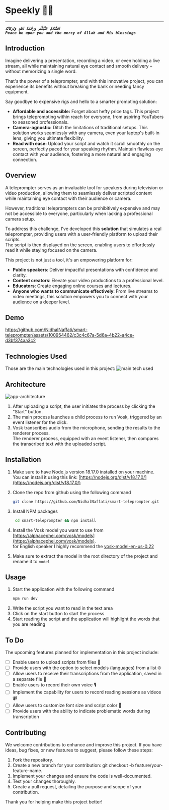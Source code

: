# Speekly 💬🎥

***
**_`السَّلامُ عَلَيْكُم ورَحْمَةُ اللهِ وَبَرَكاتُهُ`_** <br/>
**_`Peace be upon you and the mercy of Allah and His blessings`_** <br/>

## Introduction

Imagine delivering a presentation, recording a video, or even holding a live stream, all while maintaining natural eye
contact and smooth delivery – without memorizing a single word.

That's the power of a teleprompter, and with this
innovative project, you can experience its benefits without breaking the bank or needing fancy equipment.

Say goodbye to expensive rigs and hello to a smarter prompting solution:

* **Affordable and accessible:** Forget about hefty price tags. This project brings teleprompting within reach for
  everyone, from aspiring YouTubers to seasoned professionals.
* **Camera-agnostic:** Ditch the limitations of traditional setups. This solution works seamlessly with any camera, even
  your laptop's built-in lens, giving you ultimate flexibility.
* **Read with ease:** Upload your script and watch it scroll smoothly on the screen, perfectly paced for your speaking
  rhythm. Maintain flawless eye contact with your audience, fostering a more natural and engaging connection.

## Overview

A teleprompter serves as an invaluable tool for speakers during television or video production, allowing them to
seamlessly deliver scripted content while maintaining eye contact with their audience or camera. <br>

However, traditional teleprompters can be prohibitively expensive and may not be accessible to everyone, particularly
when lacking a
professional camera setup. <br>

To address this challenge, I've developed this **solution** that simulates a real teleprompter, providing users
with a user-friendly platform to upload their scripts. <br>
The script is then displayed on the screen, enabling users to effortlessly read it while staying focused on the camera.

This project is not just a tool, it's an empowering platform for:

* **Public speakers**: Deliver impactful presentations with confidence and clarity.
* **Content creators**: Elevate your video productions to a professional level.
* **Educators**: Create engaging online courses and lectures.
* **Anyone who wants to communicate effectively**: From live streams to video meetings, this solution empowers you to
  connect with your audience on a deeper level.

## Demo

https://github.com/NidhalNaffati/smart-teleprompter/assets/100954462/c3c4c67a-5d6a-4b22-a4ce-d3bf374aa3c2



## Technologies Used

Those are the main technologies used in this project:
<img alt="main tech used" src="./docs/smart-telepromter-stuck.png"/>

## Architecture

<img alt="app-architecture" src="./docs/app-architecture.gif"/>

1. After uploading a script, the user initiates the process by clicking the "Start" button.
2. The main process launches a child process to run Vosk, triggered by an event listener for the click.
3. Vosk transcribes audio from the microphone, sending the results to the renderer process. <br>
   The renderer process, equipped with an event listener, then compares the transcribed text with the uploaded script.

## Installation

1. Make sure to have Node.js version 18.17.0 installed on your machine. <br>
   You can install it using this link: [https://nodejs.org/dist/v18.17.0/](https://nodejs.org/dist/v18.17.0/)

2. Clone the repo from github using the following command
   ```sh
   git clone https://github.com/NidhalNaffati/smart-teleprompter.git
   ```
3. Install NPM packages
   ```sh
    cd smart-teleprompter && npm install
    ```
4. Install the Vosk model you want to use
   from [https://alphacephei.com/vosk/models](https://alphacephei.com/vosk/models). <br>
   for English speaker I highly recommend the [vosk-model-en-us-0.22](https://alphacephei.com/vosk/models/vosk-model-en-us-0.22.zip) 
5. Make sure to extract the model in the root directory of the project and rename it to `model`

## Usage

1. Start the application with the following command
   ```sh
   npm run dev
   ```
2. Write the script you want to read in the text area
3. Click on the start button to start the process
4. Start reading the script and the application will highlight the words that you are reading

## To Do

The upcoming features planned for implementation in this project include:

- [ ] Enable users to upload scripts from files 📁
- [ ] Provide users with the option to select models (languages) from a list 🌐
- [ ] Allow users to receive their transcriptions from the application, saved in a separate file 📝
- [ ] Enable users to record their own voice 🎙
- [ ] Implement the capability for users to record reading sessions as videos 📹
- [ ] Allow users to customize font size and script color 🎨
- [ ] Provide users with the ability to indicate problematic words during transcription

## Contributing

We welcome contributions to enhance and improve this project. If you have ideas, bug fixes, or new features to suggest,
please follow these steps:

1. Fork the repository.
2. Create a new branch for your contribution: git checkout -b feature/your-feature-name.
3. Implement your changes and ensure the code is well-documented.
4. Test your changes thoroughly.
5. Create a pull request, detailing the purpose and scope of your contribution.

Thank you for helping make this project better!

